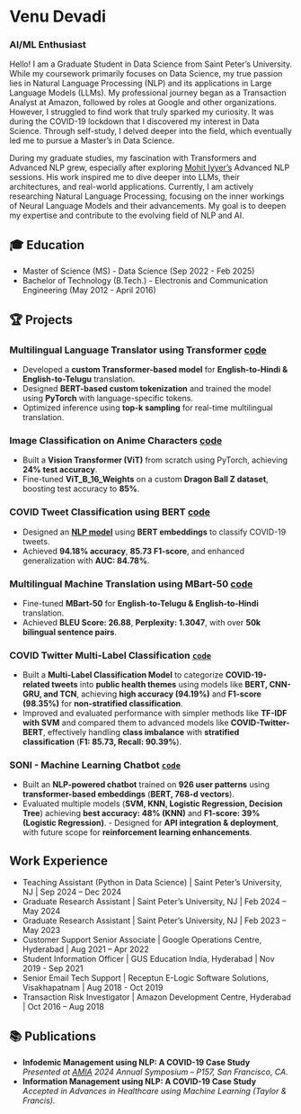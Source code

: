 # Venu Devadi
### AI/ML Enthusiast

Hello! I am a Graduate Student in Data Science from Saint Peter’s University. While my coursework primarily focuses on Data Science, my true passion lies in Natural Language Processing (NLP) and its applications in Large Language Models (LLMs). My professional journey began as a Transaction Analyst at Amazon, followed by roles at Google and other organizations. However, I struggled to find work that truly sparked my curiosity. It was during the COVID-19 lockdown that I discovered my interest in Data Science. Through self-study, I delved deeper into the field, which eventually led me to pursue a Master’s in Data Science.

During my graduate studies, my fascination with Transformers and Advanced NLP grew, especially after exploring [Mohit Iyyer’s](https://www.cs.umd.edu/~miyyer/) Advanced NLP sessions. His work inspired me to dive deeper into LLMs, their architectures, and real-world applications. Currently, I am actively researching Natural Language Processing, focusing on the inner workings of Neural Language Models and their advancements. My goal is to deepen my expertise and contribute to the evolving field of NLP and AI.


## 🎓 Education
- Master of Science (MS) - Data Science (Sep 2022 - Feb 2025)
- Bachelor of Technology (B.Tech.) - Electronis and Communication Engineering (May 2012 - April 2016)


## 🏆 Projects  

### **Multilingual Language Translator using Transformer** [code](https://github.com/venukrishna-devadi/Multilingual-Transformer-Model-for-Language-Translation)
- Developed a **custom Transformer-based model** for **English-to-Hindi & English-to-Telugu** translation.  
- Designed **BERT-based custom tokenization** and trained the model using **PyTorch** with language-specific tokens.  
- Optimized inference using **top-k sampling** for real-time multilingual translation.

### **Image Classification on Anime Characters** [code](https://github.com/venukrishna-devadi/IMAGE-CLASSIFICATION-PROJECT-ON-ANIME-CHARACTERS)
- Built a **Vision Transformer (ViT)** from scratch using PyTorch, achieving **24% test accuracy**.  
- Fine-tuned **ViT_B_16_Weights** on a custom **Dragon Ball Z dataset**, boosting test accuracy to **85%**.  

### **COVID Tweet Classification using BERT** [code](https://github.com/venukrishna-devadi/BERT-cvoid-tweet-classification)  
- Designed an [**NLP model**]() using **BERT embeddings** to classify COVID-19 tweets.  
- Achieved **94.18% accuracy**, **85.73 F1-score**, and enhanced generalization with **AUC: 84.78%**.  

### **Multilingual Machine Translation using MBart-50** [code](https://github.com/venukrishna-devadi/Multilingual-Translation-with-MBart-50)
- Fine-tuned **MBart-50** for **English-to-Telugu & English-to-Hindi** translation.  
- Achieved **BLEU Score: 26.88**, **Perplexity: 1.3047**, with over **50k bilingual sentence pairs**.  

### **COVID Twitter Multi-Label Classification** [`code`](https://github.com/yourusername/COVID-Twitter-Classification)  
- Built a **Multi-Label Classification Model** to categorize **COVID-19-related tweets** into **public health themes** using models like **BERT, CNN-GRU, and TCN**, achieving **high accuracy (94.19%)** and **F1-score (98.35%)** for **non-stratified classification**.  
- Improved and evaluated performance with simpler methods like **TF-IDF with SVM** and compared them to advanced models like **COVID-Twitter-BERT**, effectively handling **class imbalance** with **stratified classification** (**F1: 85.73, Recall: 90.39%**).

### **SONI - Machine Learning Chatbot** [`code`](https://github.com/yourusername/SONI-Chatbot)  
- Built an **NLP-powered chatbot** trained on **926 user patterns** using **transformer-based embeddings** (**BERT, 768-d vectors**).  
- Evaluated multiple models (**SVM, KNN, Logistic Regression, Decision Tree**) achieving **best accuracy: 48% (KNN)** and **F1-score: 39% (Logistic Regression)**. - Designed for **API integration & deployment**, with future scope for **reinforcement learning enhancements**.  



## Work Experience

- Teaching Assistant (Python in Data Science) | Saint Peter’s University, NJ | Sep 2024 – Dec 2024
- Graduate Research Assistant | Saint Peter’s University, NJ | Feb 2024 – May 2024
- Graduate Research Assistant | Saint Peter’s University, NJ | Feb 2023 – May 2023
- Customer Support Senior Associate | Google Operations Centre, Hyderabad | Aug 2021 – Apr 2022
- Student Information Officer | GUS Education India, Hyderabad | Nov 2019 - Sep 2021
- Senior Email Tech Support | Receptun E-Logic Software Solutions, Visakhapatnam | Aug 2018 - Oct 2019
- Transaction Risk Investigator | Amazon Development Centre, Hyderabad | Oct 2016 – Aug 2018


## 📚 Publications

- **Infodemic Management using NLP: A COVID-19 Case Study**  
  *Presented at [AMIA](https://amia.secure-platform.com/symposium/solicitations/102001/sessiongallery/schedule/items/94175) 2024 Annual Symposium – P157, San Francisco, CA.*  
- **Information Management using NLP: A COVID-19 Case Study**  
  *Accepted in Advances in Healthcare using Machine Learning (Taylor & Francis).*
  
